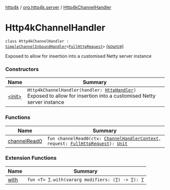 [http4k](../../index.md) / [org.http4k.server](../index.md) / [Http4kChannelHandler](./index.md)

# Http4kChannelHandler

`class Http4kChannelHandler : `[`SimpleChannelInboundHandler`](https://netty.io/4.1/api/io/netty/channel/SimpleChannelInboundHandler.html)`<`[`FullHttpRequest`](https://netty.io/4.1/api/io/netty/handler/codec/http/FullHttpRequest.html)`>` [(source)](https://github.com/http4k/http4k/blob/master/http4k-server-netty/src/main/kotlin/org/http4k/server/Netty.kt#L43)

Exposed to allow for insertion into a customised Netty server instance

### Constructors

| Name | Summary |
|---|---|
| [&lt;init&gt;](-init-.md) | `Http4kChannelHandler(handler: `[`HttpHandler`](../../org.http4k.core/-http-handler.md)`)`<br>Exposed to allow for insertion into a customised Netty server instance |

### Functions

| Name | Summary |
|---|---|
| [channelRead0](channel-read0.md) | `fun channelRead0(ctx: `[`ChannelHandlerContext`](https://netty.io/4.1/api/io/netty/channel/ChannelHandlerContext.html)`, request: `[`FullHttpRequest`](https://netty.io/4.1/api/io/netty/handler/codec/http/FullHttpRequest.html)`): `[`Unit`](https://kotlinlang.org/api/latest/jvm/stdlib/kotlin/-unit/index.html) |

### Extension Functions

| Name | Summary |
|---|---|
| [with](../../org.http4k.core/with.md) | `fun <T> `[`T`](../../org.http4k.core/with.md#T)`.with(vararg modifiers: (`[`T`](../../org.http4k.core/with.md#T)`) -> `[`T`](../../org.http4k.core/with.md#T)`): `[`T`](../../org.http4k.core/with.md#T) |
